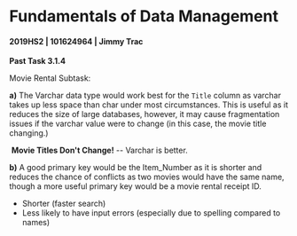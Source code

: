 # Fundamentals of Data Management

#### 2019HS2 |  101624964 | Jimmy Trac 

**Past Task 3.1.4**

Movie Rental Subtask:

**a)** The Varchar data type would work best for the `Title` column as varchar takes up less space than char under most circumstances. This is useful as it reduces the size of large databases, however, it may cause fragmentation issues if the varchar value were to change (in this case, the movie title changing.) 

​	**Movie Titles Don't Change!** -- Varchar is better.

**b)** A good primary key would be the Item_Number as it is shorter and reduces the chance of conflicts as two movies would have the same name, though a more useful primary key would be a movie rental receipt ID.

* Shorter (faster search)
* Less likely to have input errors (especially due to spelling compared to names)

